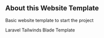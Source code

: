 

## About this Website Template
Basic website template to start the project

Laravel
Tailwinds
Blade Template
